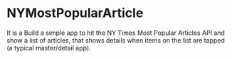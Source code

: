 # NYMostPopularArticle
It is a Build a simple app to hit the NY Times Most Popular Articles API and show a list of articles, that shows details when items on the list are tapped (a typical master/detail app).
